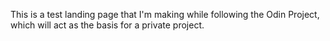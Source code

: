This is a test landing page that I'm making while following the Odin Project, 
which will act as the basis for a private project.